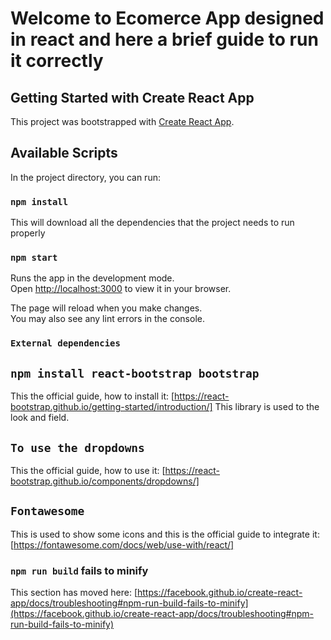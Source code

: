 # Welcome to Ecomerce App designed in react and here a brief guide to run it correctly

## Getting Started with Create React App

This project was bootstrapped with [Create React App](https://github.com/facebook/create-react-app).

## Available Scripts

In the project directory, you can run:

### `npm install`

This will download all the dependencies that the project needs to run properly


### `npm start`

Runs the app in the development mode.\
Open [http://localhost:3000](http://localhost:3000) to view it in your browser.

The page will reload when you make changes.\
You may also see any lint errors in the console.

### `External dependencies`

## `npm install react-bootstrap bootstrap`

This the official guide, how to install it: [https://react-bootstrap.github.io/getting-started/introduction/]
This library is used to the look and field.

## `To use the dropdowns`

This the official guide, how to use it: [https://react-bootstrap.github.io/components/dropdowns/]

## `Fontawesome`

This is used to show some icons and this is the official guide to integrate it: [https://fontawesome.com/docs/web/use-with/react/]

### `npm run build` fails to minify

This section has moved here: [https://facebook.github.io/create-react-app/docs/troubleshooting#npm-run-build-fails-to-minify](https://facebook.github.io/create-react-app/docs/troubleshooting#npm-run-build-fails-to-minify)
